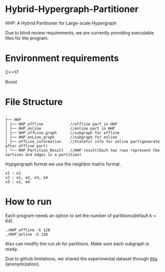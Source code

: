 # Hybrid-Hypergraph-Partitioner
HHP: A Hybrid Partitioner for Large-scale Hypergraph

Due to blind review requirements, we are currently providing executable files for the program.
# Environment requirements
C++17

Boost
# File Structure
```tree
.
├── HHP
│ ├── HHP_offline            //offline part in HHP
│ ├── HHP_online             //online part in HHP
│ ├── HHP_offLine.graph      //subgraph for offline
│ ├── HHP_onLine.graph       //subgraph for online
│ ├── offLine_information    //Stateful info for online part(generate after offline part)
│ └── HHP_Partition_Result   //HHP result(Each two rows represent the vertices and edges in a partition)
```
Hypgergraph format
we use the neighbor matrix format.
```
v1 : e1
v2 : e1, e2, e3, e4
v3 : e1, e4
```
# How to run
Each program needs an option to set the number of partitions(default k = 64).
```
./HHP_offline -k 128
./HHP_online -k 128
```
Also can modify the run.sh for partitions.
Make sure each subgraph is ready.

Due to github limitations, we shared the experimental dataset through [this](https://drive.google.com/drive/folders/1DmRHmbJyh5Ybtnha46MGRdijXCoeRjto?usp=drive_link) (anonymization).
